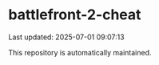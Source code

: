 # battlefront-2-cheat

Last updated: 2025-07-01 09:07:13

This repository is automatically maintained.
